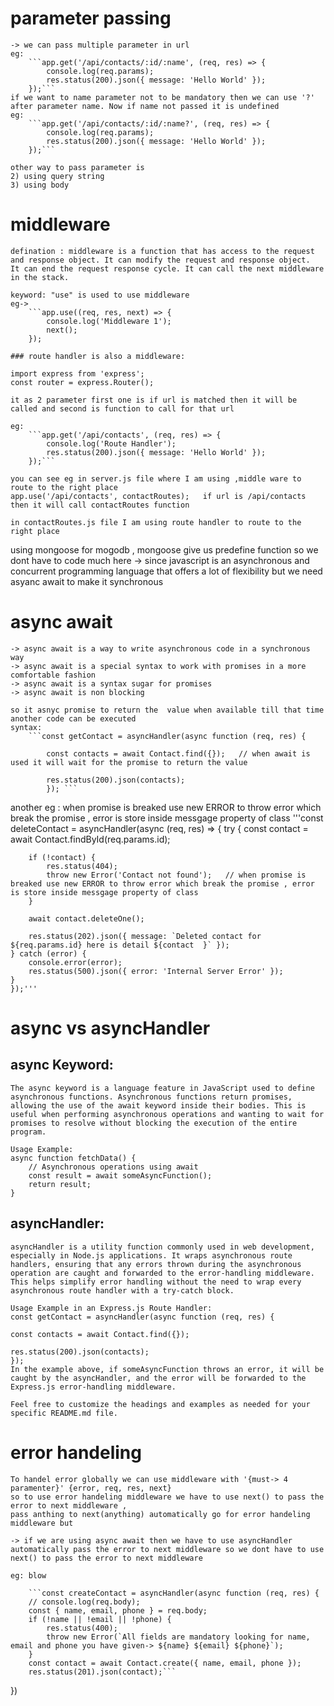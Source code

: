 # parameter passing
    -> we can pass multiple parameter in url
    eg:
        ```app.get('/api/contacts/:id/:name', (req, res) => {
            console.log(req.params);
            res.status(200).json({ message: 'Hello World' });
        });```
    if we want to name parameter not to be mandatory then we can use '?' after parameter name. Now if name not passed it is undefined
    eg:
        ```app.get('/api/contacts/:id/:name?', (req, res) => {
            console.log(req.params);
            res.status(200).json({ message: 'Hello World' });
        });```

    other way to pass parameter is 
    2) using query string
    3) using body

# middleware
    defination : middleware is a function that has access to the request and response object. It can modify the request and response object.
    It can end the request response cycle. It can call the next middleware in the stack.

    keyword: "use" is used to use middleware
    eg-> 
        ```app.use((req, res, next) => {
            console.log('Middleware 1');
            next();
        });

    ### route handler is also a middleware:
     
    import express from 'express';
    const router = express.Router();
    
    it as 2 parameter first one is if url is matched then it will be called and second is function to call for that url

    eg:
        ```app.get('/api/contacts', (req, res) => {
            console.log('Route Handler');
            res.status(200).json({ message: 'Hello World' });
        });```
    
    you can see eg in server.js file where I am using ,middle ware to route to the right place
    app.use('/api/contacts', contactRoutes);   if url is /api/contacts then it will call contactRoutes function

    in contactRoutes.js file I am using route handler to route to the right place

using mongoose for mogodb , mongoose give us predefine function so we dont have to code much here
    -> since javascript is an asynchronous and concurrent programming language that offers a lot of flexibility
    but we need asyanc await to make it synchronous 


# async await
    -> async await is a way to write asynchronous code in a synchronous way
    -> async await is a special syntax to work with promises in a more comfortable fashion
    -> async await is a syntax sugar for promises
    -> async await is non blocking
    
    so it asnyc promise to return the  value when available till that time another code can be executed
    syntax:
        ```const getContact = asyncHandler(async function (req, res) {

            const contacts = await Contact.find({});   // when await is used it will wait for the promise to return the value

            res.status(200).json(contacts);
            }); ```

 another eg : when promise is breaked use new ERROR to throw error which break the promise , error is store inside messgage property of class
 '''const deleteContact = asyncHandler(async (req, res) => {
    try {
        const contact = await Contact.findById(req.params.id);

        if (!contact) {
            res.status(404);
            throw new Error('Contact not found');   // when promise is breaked use new ERROR to throw error which break the promise , error is store inside messgage property of class
        }

        await contact.deleteOne();

        res.status(202).json({ message: `Deleted contact for ${req.params.id} here is detail ${contact  }` });
    } catch (error) {
        console.error(error);
        res.status(500).json({ error: 'Internal Server Error' });
    }
    });'''


# async vs asyncHandler

<!-- lsit -->

## async Keyword:
    The async keyword is a language feature in JavaScript used to define asynchronous functions. Asynchronous functions return promises, allowing the use of the await keyword inside their bodies. This is useful when performing asynchronous operations and wanting to wait for promises to resolve without blocking the execution of the entire program.

    Usage Example:
    async function fetchData() {
        // Asynchronous operations using await
        const result = await someAsyncFunction();
        return result;
    }
## asyncHandler:
    asyncHandler is a utility function commonly used in web development, especially in Node.js applications. It wraps asynchronous route handlers, ensuring that any errors thrown during the asynchronous operation are caught and forwarded to the error-handling middleware. This helps simplify error handling without the need to wrap every asynchronous route handler with a try-catch block.

    Usage Example in an Express.js Route Handler:
    const getContact = asyncHandler(async function (req, res) {

    const contacts = await Contact.find({});

    res.status(200).json(contacts);
    });
    In the example above, if someAsyncFunction throws an error, it will be caught by the asyncHandler, and the error will be forwarded to the Express.js error-handling middleware.

    Feel free to customize the headings and examples as needed for your specific README.md file.


# error handeling
    To handel error globally we can use middleware with '{must-> 4 paramenter}' {error, req, res, next} 
    so to use error handeling middleware we have to use next() to pass the error to next middleware , 
    pass anthing to next(anything) automatically go for error handeling middleware but 

    -> if we are using async await then we have to use asyncHandler automatically pass the error to next middleware so we dont have to use next() to pass the error to next middleware

    eg: blow
        
        ```const createContact = asyncHandler(async function (req, res) {
        // console.log(req.body);
        const { name, email, phone } = req.body;
        if (!name || !email || !phone) {
            res.status(400);
            throw new Error(`All fields are mandatory looking for name, email and phone you have given-> ${name} ${email} ${phone}`);
        }
        const contact = await Contact.create({ name, email, phone });
        res.status(201).json(contact);```
})